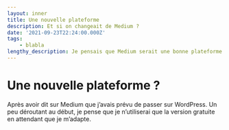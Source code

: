 ```yaml
---
layout: inner
title: Une nouvelle plateforme
description: Et si on changeait de Medium ?
date: '2021-09-23T22:24:00.000Z'
tags:
    - blabla
lengthy_description: Je pensais que Medium serait une bonne plateforme pour bloguer, puis Wordpress est moins cher, et meilleur pour prendre en main le dev web. 
---
```

# Une nouvelle plateforme ?

Après avoir dit sur Medium que j’avais prévu de passer sur WordPress. Un peu déroutant au début, je pense que je n’utiliserai que la version gratuite en attendant que je m’adapte.